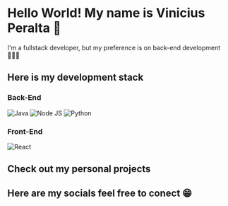 # Hello World! My name is Vinicius Peralta 👋

I'm a fullstack developer, but my preference is on back-end development 👨🏻‍💻

## Here is my development stack

### Back-End

![Java](https://github.com/user-attachments/assets/8ea25326-31d4-4cbc-a544-34732f587f2b "Java")
![Node JS](https://github.com/user-attachments/assets/683f3321-89d3-400d-a1fd-2c4499583bb9 "Node JS")
![Python](https://github.com/user-attachments/assets/f8b85e54-aec5-4b21-b354-f10810b4c722 "Python")

### Front-End

![React](https://github.com/user-attachments/assets/251a9b98-666d-4231-a864-397b870bb6e0 "React JS")

## Check out my personal projects

## Here are my socials feel free to conect 😁
